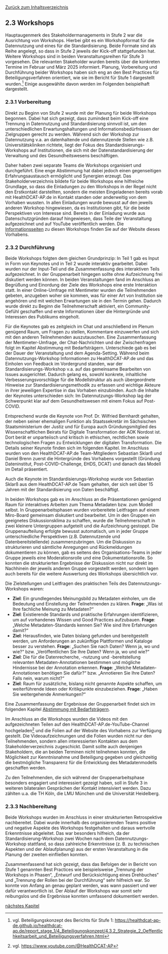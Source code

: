 [Zurück zum Inhaltsverzeichnis](https://healthdcat-ap-de.github.io/healthdcat-ap.de/report_stage_2.html)

## 2.3 Workshops

Hauptaugenmerk des Stakeholdermanagements in Stufe 2 war die Ausrichtung von Workshops. Hierbei gibt es ein Workshopformat für die Datennutzung und eines für die Standardisierung. Beide Formate sind als Reihe angelegt, so dass in Stufe 2 jeweils der Kick-off stattgefunden hat. Weitere Workshops sind in beiden Veranstaltungsreihen für Stufe 3 vorgesehen. Die relevanten Stakeholder wurden bereits über die konkreten Termine im Februar und März 2025 informiert. Planung, Vorbereitung und Durchführung beider Workshops haben sich eng an den Best Practices für Beteiligungsverfahren orientiert, wie sie im Bericht für Stufe 1 dargestellt wurden.[^19] Einige ausgewählte davon werden im Folgenden beispielhaft dargestellt.

### 2.3.1 Vorbereitung

Direkt zu Beginn von Stufe 2 wurde mit der Planung für beide Workshops begonnen. Dabei hat sich gezeigt, dass zumindest beim Kick-off eine Trennung in Datennutzung und Standardisierung sinnvoll ist, um den unterschiedlichen Erwartungshaltungen und Informationsbedürfnissen der Zielgruppen gerecht zu werden. Während sich der Workshop zur Datennutzung v.a. an datenhaltende und datennutzende Stellen wie z.B. Universitätskliniken richtete, liegt der Fokus des Standardisierungs-Workshops auf Institutionen, die sich mit der Datenstandardisierung der Verwaltung und des Gesundheitswesens beschäftigen.

Daher haben zwei separate Teams die Workshops organisiert und durchgeführt. Eine enge Abstimmung hat dabei jedoch einen gegenseitigen Erfahrungsaustausch ermöglicht und Synergien erzeugt. Das Stakeholderverzeichnis bildete für beide Workshops eine hilfreiche Grundlage, so dass die Einladungen zu den Workshops in der Regel nicht den Erstkontakt darstellten, sondern die meisten Eingeladenen bereits vorab mit HealthDCAT-AP.de in Kontakt standen oder anderweitig von dem Vorhaben wussten. In allen Einladungen wurde bewusst auf den jeweils anderen Workshop hingewiesen, da es Institutionen gibt, für die beide Perspektiven von Interesse sind. Bereits in der Einladung wurde aus Datenschutzgründen darauf hingewiesen, dass Teile der Veranstaltung aufgezeichnet und auf YouTube veröffentlich werden. Die [Informationsseiten](https://healthdcat-ap-de.github.io/healthdcat-ap.de/events.html) zu diesen Workshops finden Sie auf der Website dieses Vorhabens.

### 2.3.2 Durchführung

Beide Workshops folgten dem gleichen Grundprinzip: In Teil 1 gab es Input in Form von Keynotes und in Teil 2 wurde interaktiv gearbeitet. Dabei wurden nur der Input-Teil und die Zusammenfassung des interaktiven Teils aufgezeichnet. In der Gruppenarbeit hingegen sollte ohne Aufzeichnung frei diskutiert werden können.
In beiden Veranstaltungen fand im Anschluss an Begrüßung und Einordung der Ziele des Workshops eine erste Interaktion statt. In einer Online-Umfrage mit Mentimeter wurden die Teilnehmenden gebeten, anzugeben woher sie kommen, was für einer Art von Institution sie angehören und mit welchen Erwartungen sie in den Termin gehen. Dadurch wurde direkt zu Beginn die Teilnehmerschaft aktiviert, ein Community-Gefühl geschaffen und erste Informationen über die Hintergründe und Interessen des Publikums eingeholt.

Für die Keynotes gab es zeitgleich im Chat und anschließend im Plenum genügend Raum, um Fragen zu stellen, Kommentare einzuwerfen und sich mit den anderen Teilnehmenden auszutauschen. Eine Zusammenfassung der Mentimeter-Umfrage, der Chat-Nachrichten und der Zwischenfragen folgt im Kapitel Abstimmung mit Bedarfsträgern.
Unterschiede gab es bei der Dauer der Veranstaltung und dem Agenda-Setting. Während beim Datennutzungs-Workshop Informationen zu HealthDCAT-AP.de und das Einholen von Feedback im Vordergrund standen, war der Standardisierungs-Workshop v.a. auf das gemeinsame Bearbeiten von Issues ausgerichtet. Dadurch gelang es, sowohl konkrete, inhaltliche Verbesserungsvorschläge für die Modellstruktur als auch übergeordnete Hinweise zur Standardisierungsmethodik zu erfassen und wichtige Akteure in ihrer jeweiligen Expertise in das Vorhaben einzubinden. Auch die Inhalte der Keynotes unterschieden sich: Im Datennutzungs-Workshop lag der Schwerpunkt klar auf dem Gesundheitswesen mit einem Fokus auf Post-COVID.

Entsprechend wurde die Keynote von Prof. Dr. Wilfried Bernhardt gehalten, der neben seiner ehemaligen Funktion als Staatssekretär im Sächsischen Staatsministerium der Justiz und für Europa auch Gründungsmitglied des Wissenschaftlichen Beirats für Digitale Transformation der AOK Nordost ist. Dort berät er unparteiisch und kritisch in ethischen, rechtlichen sowie technologischen Fragen zu Entwicklungen der digitalen Transformation. Die Details seiner Keynote finden sich im folgenden Kapitel. Im Anschluss wurden von den HealthDCAT-AP.de Team-Mitgliedern Sebastian Sklarß und Daniel Brenn zuerst die Hintergründe des Vorhabens vorgestellt (Gründung Dateninstitut, Post-COVID-Challenge, EHDS, DCAT) und danach das Modell im Detail präsentiert.

Auch die Keynote im Standardisierungs-Workshop wurde von Sebastian Sklarß aus dem HealthDCAT-AP.de Team gehalten, der sich seit über 15 Jahren mit der Standardisierung von Daten beschäftigt.

In beiden Workshops gab es im Anschluss an die Präsentationen genügend Raum für interaktives Arbeiten zum Thema Metadaten bzw. zum Modell selbst. In Gruppenarbeitsphasen wurden vorbereitete Leitfragen auf einem Miro-Board gemeinsam diskutiert und bearbeitet. Um in den Gruppen ein geeignetes Diskussionsklima zu schaffen, wurde die Teilnehmerschaft in zwei kleinere Untergruppen aufgeteilt und die Aufzeichnung gestoppt. Die Gruppenaufteilung erfolgte bewusst automatisch, um in jeder Gruppe unterschiedliche Perspektiven (z.B. Datennutzende und Datenbereitstellende) zusammenzubringen. Um die Diskussion zu strukturieren und sämtliche Anregungen und Rückmeldungen dokumentieren zu können, gab es seitens des Organisations-Teams in jeder Gruppe jeweils eine Moderationsrolle und eine Dokumentationsrolle. So konnten die strukturierten Ergebnisse der Diskussion nicht nur direkt im Nachhinein der jeweils anderen Gruppe vorgestellt werden, sondern lagen auch bereits für die weitere Auswertung des Workshops übersichtlich vor.

Die Zielstellungen und Leitfragen des praktischen Teils des Datennutzungs-Workshops waren:

* **Ziel**: Ein grundlegendes Meinungsbild zu Metadaten einholen, um die Bedeutung und Einstellung der Teilnehmenden zu klären. **Frage**: „Was ist Ihre fachliche Meinung zu Metadaten?“
* **Ziel**: Existierende Standards und praktische Erfahrungen identifizieren, um auf vorhandenes Wissen und Good Practices aufzubauen. **Frage**: „Welche Metadaten-Standards kennen Sie? Wie sind Ihre Erfahrungen damit?“
* **Ziel**: Herausfinden, wie Daten bislang gefunden und bereitgestellt werden, um Anforderungen an zukünftige Plattformen und Kataloge besser zu verstehen. **Frage**: „Suchen Sie nach Daten? Wenn ja, wo und wie?“ bzw. „Veröffentlichen Sie Ihre Daten? Wenn ja, wo und wie?“
* **Ziel**: Die für die Datenrecherche, -nutzung und -bereitstellung relevanten Metadaten-Annotationen bestimmen und mögliche Hindernisse bei der Annotation erkennen. **Frage**: „Welche Metadaten-Annotationen benötigen Sie dafür?“ bzw. „Annotieren Sie Ihre Daten? Falls nein, warum nicht?“
* **Ziel**: Raum für zusätzliche, bislang nicht genannte Aspekte schaffen, um weiterführende Ideen oder Kritikpunkte einzubeziehen. **Frage**: „Haben Sie weitergehende Anmerkungen?“

Eine Zusammenfassung der Ergebnisse der Gruppenarbeit findet sich im folgenden Kapitel [Abstimmung mit Bedarfsträgern](https://healthdcat-ap-de.github.io/healthdcat-ap.de/report_stage_2/3_Abstimmung_mit_Bedarfstraegern/3_Abstimmung_mit_Bedarfstraegern.html).

Im Anschluss an die Workshops wurden die Videos mit den aufgezeichneten Teilen auf den HealthDCAT-AP.de-YouTube-Channel hochgeladen[^20] und die Folien auf der Website des Vorhabens zur Verfügung gestellt. Die Videoaufzeichnungen und die Folien wurden nicht nur den Teilnehmenden, sondern allen interessierten Kontakten aus dem Stakeholderverzeichnis zugeschickt. Damit sollte auch denjenigen Stakeholdern, die an beiden Terminen nicht teilnehmen konnten, die Möglichkeit zur Kenntnisnahme und Beteiligung gegeben und gleichzeitig die bestmögliche Transparenz für die Entwicklung des Metadatenmodells geschaffen werden.

Zu den Teilnehmenden, die sich während der Gruppenarbeitsphase besonders engagiert und interessiert gezeigt haben, soll in Stufe 3 in weiteren bilateralen Gesprächen der Kontakt intensiviert werden. Dazu zählten u.a. die TH Köln, die LMU München und die Universität Heidelberg.

### 2.3.3 Nachbereitung

Beide Workshops wurden im Anschluss in einer strukturierten Retrospektive nachbereitet. Dabei wurde innerhalb des organisierenden Teams positive und negative Aspekte des Workshops festgehalten und daraus wertvolle Erkenntnisse abgeleitet. Das war besonders hilfreich, da der Standardisierung-Workshop zwei Wochen nach dem Datennutzungs-Workshop stattfand, so dass zahlreiche Erkenntnisse (z. B. zu technischen Aspekten und der Ablaufplanung) aus der ersten Veranstaltung in die Planung der zweiten einfließen konnten.

Zusammenfassend hat sich gezeigt, dass das Befolgen der in Bericht von Stufe 1 genannten Best Practices wie beispielsweise „Trennung der Workshops in Phasen“, „Entwurf und Berücksichtigung eines Drehbuches“ und „Trennung der Rollen bei der Durchführung“ sehr hilfreich war. So konnte von Anfang an genau geplant werden, was wann passiert und wer dafür verantwortlich ist. Der Ablauf der Workshops war somit sehr reibungslos und die Ergebnisse konnten umfassend dokumentiert werden.

[nächstes Kapitel](https://healthdcat-ap-de.github.io/healthdcat-ap.de/report_stage_2/2_Einrichten_des_Stakeholdermanagements/2.4_Konferenzbersuche.html)

[^19]: vgl. Beteiligungskonzept des Berichts für Stufe 1: https://healthdcat-ap-de.github.io/healthdcat-ap.de/report_stage_1/4_Beteiligungskonzept/4.3.2_Strategie_2_Oeffentlichkeitsarbeit_und_Beteiligungsverfahren.html
[^20]: vgl. https://www.youtube.com/@HealthDCAT-AP
